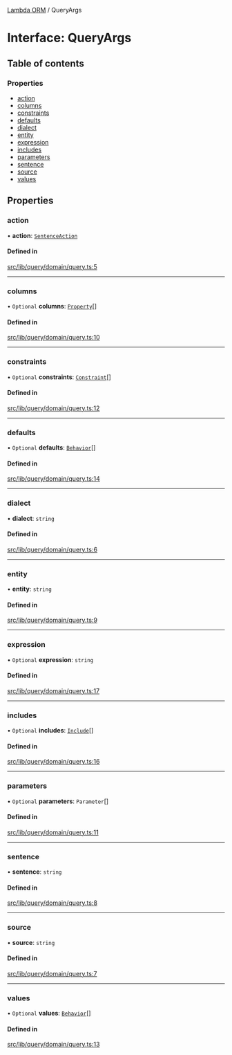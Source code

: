 [Lambda ORM](../README.md) / QueryArgs

# Interface: QueryArgs

## Table of contents

### Properties

- [action](QueryArgs.md#action)
- [columns](QueryArgs.md#columns)
- [constraints](QueryArgs.md#constraints)
- [defaults](QueryArgs.md#defaults)
- [dialect](QueryArgs.md#dialect)
- [entity](QueryArgs.md#entity)
- [expression](QueryArgs.md#expression)
- [includes](QueryArgs.md#includes)
- [parameters](QueryArgs.md#parameters)
- [sentence](QueryArgs.md#sentence)
- [source](QueryArgs.md#source)
- [values](QueryArgs.md#values)

## Properties

### action

• **action**: [`SentenceAction`](../enums/SentenceAction.md)

#### Defined in

[src/lib/query/domain/query.ts:5](https://github.com/FlavioLionelRita/lambdaorm/blob/6f505321/src/lib/query/domain/query.ts#L5)

___

### columns

• `Optional` **columns**: [`Property`](Property.md)[]

#### Defined in

[src/lib/query/domain/query.ts:10](https://github.com/FlavioLionelRita/lambdaorm/blob/6f505321/src/lib/query/domain/query.ts#L10)

___

### constraints

• `Optional` **constraints**: [`Constraint`](Constraint.md)[]

#### Defined in

[src/lib/query/domain/query.ts:12](https://github.com/FlavioLionelRita/lambdaorm/blob/6f505321/src/lib/query/domain/query.ts#L12)

___

### defaults

• `Optional` **defaults**: [`Behavior`](Behavior.md)[]

#### Defined in

[src/lib/query/domain/query.ts:14](https://github.com/FlavioLionelRita/lambdaorm/blob/6f505321/src/lib/query/domain/query.ts#L14)

___

### dialect

• **dialect**: `string`

#### Defined in

[src/lib/query/domain/query.ts:6](https://github.com/FlavioLionelRita/lambdaorm/blob/6f505321/src/lib/query/domain/query.ts#L6)

___

### entity

• **entity**: `string`

#### Defined in

[src/lib/query/domain/query.ts:9](https://github.com/FlavioLionelRita/lambdaorm/blob/6f505321/src/lib/query/domain/query.ts#L9)

___

### expression

• `Optional` **expression**: `string`

#### Defined in

[src/lib/query/domain/query.ts:17](https://github.com/FlavioLionelRita/lambdaorm/blob/6f505321/src/lib/query/domain/query.ts#L17)

___

### includes

• `Optional` **includes**: [`Include`](../classes/Include.md)[]

#### Defined in

[src/lib/query/domain/query.ts:16](https://github.com/FlavioLionelRita/lambdaorm/blob/6f505321/src/lib/query/domain/query.ts#L16)

___

### parameters

• `Optional` **parameters**: `Parameter`[]

#### Defined in

[src/lib/query/domain/query.ts:11](https://github.com/FlavioLionelRita/lambdaorm/blob/6f505321/src/lib/query/domain/query.ts#L11)

___

### sentence

• **sentence**: `string`

#### Defined in

[src/lib/query/domain/query.ts:8](https://github.com/FlavioLionelRita/lambdaorm/blob/6f505321/src/lib/query/domain/query.ts#L8)

___

### source

• **source**: `string`

#### Defined in

[src/lib/query/domain/query.ts:7](https://github.com/FlavioLionelRita/lambdaorm/blob/6f505321/src/lib/query/domain/query.ts#L7)

___

### values

• `Optional` **values**: [`Behavior`](Behavior.md)[]

#### Defined in

[src/lib/query/domain/query.ts:13](https://github.com/FlavioLionelRita/lambdaorm/blob/6f505321/src/lib/query/domain/query.ts#L13)
